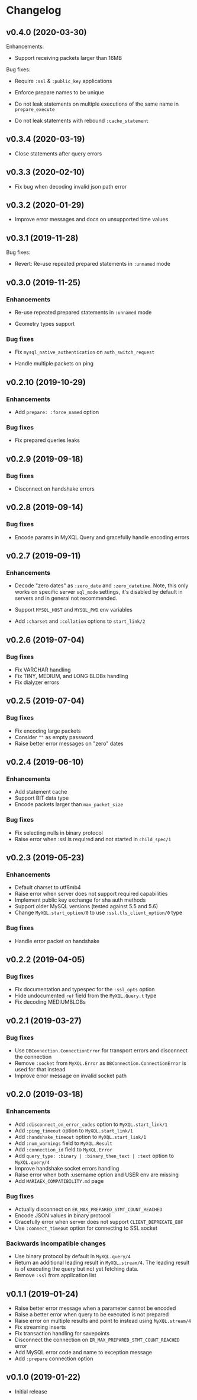 # Changelog

## v0.4.0 (2020-03-30)

Enhancements:

* Support receiving packets larger than 16MB

Bug fixes:

* Require `:ssl` & `:public_key` applications

* Enforce prepare names to be unique

* Do not leak statements on multiple executions of the same name in `prepare_execute`

* Do not leak statements with rebound `:cache_statement`

## v0.3.4 (2020-03-19)

* Close statements after query errors

## v0.3.3 (2020-02-10)

* Fix bug when decoding invalid json path error

## v0.3.2 (2020-01-29)

* Improve error messages and docs on unsupported time values

## v0.3.1 (2019-11-28)

Bug fixes:

* Revert: Re-use repeated prepared statements in `:unnamed` mode

## v0.3.0 (2019-11-25)

### Enhancements

* Re-use repeated prepared statements in `:unnamed` mode

* Geometry types support

### Bug fixes

* Fix `mysql_native_authentication` on `auth_switch_request`

* Handle multiple packets on ping

## v0.2.10 (2019-10-29)

### Enhancements

* Add `prepare: :force_named` option

### Bug fixes

* Fix prepared queries leaks

## v0.2.9 (2019-09-18)

### Bug fixes

* Disconnect on handshake errors

## v0.2.8 (2019-09-14)

### Bug fixes

* Encode params in MyXQL.Query and gracefully handle encoding errors

## v0.2.7 (2019-09-11)

### Enhancements

* Decode "zero dates" as `:zero_date` and `:zero_datetime`. Note, this only works on specific
  server `sql_mode` settings, it's disabled by default in servers and in general not recommended.

* Support `MYSQL_HOST` and `MYSQL_PWD` env variables

* Add `:charset` and `:collation` options to `start_link/2`

## v0.2.6 (2019-07-04)

### Bug fixes

* Fix VARCHAR handling
* Fix TINY, MEDIUM, and LONG BLOBs handling
* Fix dialyzer errors

## v0.2.5 (2019-07-04)

### Bug fixes

* Fix encoding large packets
* Consider `""` as empty password
* Raise better error messages on "zero" dates

## v0.2.4 (2019-06-10)

### Enhancements

* Add statement cache
* Support BIT data type
* Encode packets larger than `max_packet_size`

### Bug fixes

* Fix selecting nulls in binary protocol
* Raise error when :ssl is required and not started in `child_spec/1`

## v0.2.3 (2019-05-23)

### Enhancements

* Default charset to utf8mb4
* Raise error when server does not support required capabilities
* Implement public key exchange for sha auth methods
* Support older MySQL versions (tested against 5.5 and 5.6)
* Change `MyXQL.start_option/0` to use `:ssl.tls_client_option/0` type

### Bug fixes

* Handle error packet on handshake

## v0.2.2 (2019-04-05)

### Bug fixes

* Fix documentation and typespec for the `:ssl_opts` option
* Hide undocumented `ref` field from the `MyXQL.Query.t` type
* Fix decoding MEDIUMBLOBs

## v0.2.1 (2019-03-27)

### Bug fixes

* Use `DBConnection.ConnectionError` for transport errors and disconnect the connection
* Remove `:socket` from `MyXQL.Error` as `DBConnection.ConnectionError` is used for that instead
* Improve error message on invalid socket path

## v0.2.0 (2019-03-18)

### Enhancements

* Add `:disconnect_on_error_codes` option to `MyXQL.start_link/1`
* Add `:ping_timeout` option to `MyXQL.start_link/1`
* Add `:handshake_timeout` option to `MyXQL.start_link/1`
* Add `:num_warnings` field to `MyXQL.Result`
* Add `:connection_id` field to `MyXQL.Error`
* Add `query_type: :binary | :binary_then_text | :text` option to `MyXQL.query/4`
* Improve handshake socket errors handling
* Raise error when both :username option and USER env are missing
* Add `MARIAEX_COMPATIBILITY.md` page

### Bug fixes

* Actually disconnect on `ER_MAX_PREPARED_STMT_COUNT_REACHED`
* Encode JSON values in binary protocol
* Gracefully error when server does not support `CLIENT_DEPRECATE_EOF`
* Use `:connect_timeout` option for connecting to SSL socket

### Backwards incompatible changes

* Use binary protocol by default in `MyXQL.query/4`
* Return an additional leading result in `MyXQL.stream/4`.
  The leading result is of executing the query but not yet fetching data.
* Remove `:ssl` from application list

## v0.1.1 (2019-01-24)

* Raise better error message when a parameter cannot be encoded
* Raise a better error when query to be executed is not prepared
* Raise error on multiple results and point to instead using `MyXQL.stream/4`
* Fix streaming inserts
* Fix transaction handling for savepoints
* Disconnect the connection on `ER_MAX_PREPARED_STMT_COUNT_REACHED` error
* Add MySQL error code and name to exception message
* Add `:prepare` connection option

## v0.1.0 (2019-01-22)

* Initial release
